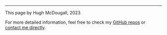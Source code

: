 ---------
This page by Hugh McDougall, 2023

For more detailed information, feel free to check my [GitHub repos](https://github.com/HughMcDougall/) or [contact me directly](hughmcdougallemail@gmail.com).